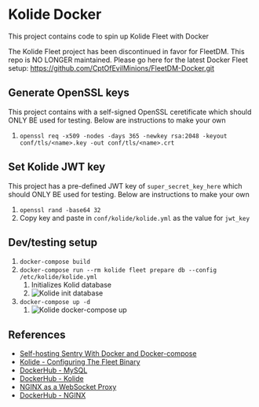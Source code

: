 # Kolide Docker

This project contains code to spin up Kolide Fleet with Docker

The Kolide Fleet project has been discontinued in favor for FleetDM. This repo is NO LONGER maintained.
Please go here for the latest Docker Fleet setup: https://github.com/CptOfEvilMinions/FleetDM-Docker.git

## Generate OpenSSL keys
This project contains with a self-signed OpenSSL ceretificate which should ONLY BE used for testing. Below are instructions to make your own
1. `openssl req -x509 -nodes -days 365 -newkey rsa:2048 -keyout conf/tls/<name>.key -out conf/tls/<name>.crt`

## Set Kolide JWT key
This project has a pre-defined JWT key of `super_secret_key_here` which should ONLY BE used for testing. Below are instructions to make your own
1. `openssl rand -base64 32`
1. Copy key and paste in `conf/kolide/kolide.yml` as the value for `jwt_key`

## Dev/testing setup
1. `docker-compose build`
1. `docker-compose run --rm kolide fleet prepare db --config /etc/kolide/kolide.yml`
    1. Initializes Kolid database
    1. ![Kolide init database](.img/kolide-init.png)
1. `docker-compose up -d`
    1. ![Kolide docker-compose up](.img/kolide-docker-up.png)

## References
* [Self-hosting Sentry With Docker and Docker-compose](https://mikedombrowski.com/2018/03/self-hosting-sentry-with-docker-and-docker-compose/)
* [Kolide - Configuring The Fleet Binary](https://github.com/kolide/fleet/blob/master/docs/infrastructure/configuring-the-fleet-binary.md)
* [DockerHub - MySQL](https://hub.docker.com/_/mysql?tab=description)
* [DockerHub - Kolide](https://hub.docker.com/r/kolide/fleet)
* [NGINX as a WebSocket Proxy](https://www.nginx.com/blog/websocket-nginx/)
* [DockerHub - NGINX](https://hub.docker.com/_/nginx?tab=tags)
